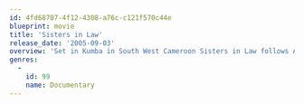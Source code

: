 ```yaml
---
id: 4fd68707-4f12-4308-a76c-c121f570c44e
blueprint: movie
title: 'Sisters in Law'
release_date: '2005-09-03'
overview: 'Set in Kumba in South West Cameroon Sisters in Law follows Adultery, Rape and Abuse cases led by a Female Judge.'
genres:
  -
    id: 99
    name: Documentary
---
```

